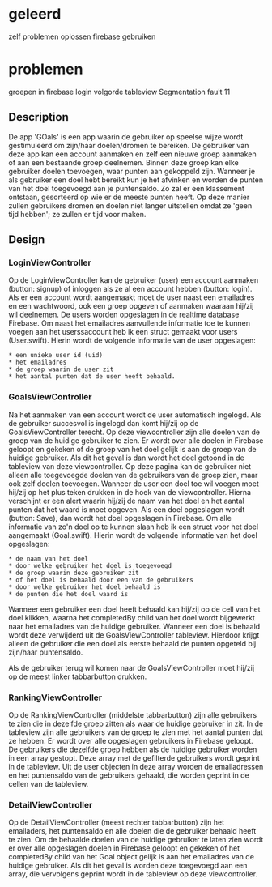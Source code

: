 # geleerd
zelf problemen oplossen 
firebase gebruiken 

# problemen
groepen in firebase 
login
volgorde tableview
Segmentation fault 11


## Description

De app 'GOals' is een app waarin de gebruiker op speelse wijze wordt gestimuleerd om zijn/haar doelen/dromen te bereiken. De gebruiker van deze app kan een account aanmaken en zelf een nieuwe groep aanmaken of aan een bestaande groep deelnemen. Binnen deze groep kan elke gebruiker doelen toevoegen, waar punten aan gekoppeld zijn. Wanneer je als gebruiker een doel hebt bereikt kun je het afvinken en worden de punten van het doel toegevoegd aan je puntensaldo. Zo zal er een klassement ontstaan, gesorteerd op wie er de meeste punten heeft. Op deze manier zullen gebruikers dromen en doelen niet langer uitstellen omdat ze 'geen tijd hebben'; ze zullen er tijd voor maken. 

## Design

### LoginViewController
Op de LoginViewController kan de gebruiker (user) een account aanmaken (button: signup) of inloggen als ze al een account hebben (button: login). Als er een account wordt aangemaakt moet de user naast een emailadres en een wachtwoord, ook een groep opgeven of aanmaken waaraan hij/zij wil deelnemen. De users worden opgeslagen in de realtime database Firebase. Om naast het emailadres aanvullende informatie toe te kunnen voegen aan het userssaccount heb ik een struct gemaakt voor users (User.swift). Hierin wordt de volgende informatie van de user opgeslagen: 

    * een unieke user id (uid)
    * het emailadres
    * de groep waarin de user zit 
    * het aantal punten dat de user heeft behaald. 
    
### GoalsViewController
Na het aanmaken van een account wordt de user automatisch ingelogd. Als de gebruiker succesvol is ingelogd dan komt hij/zij op de GoalsViewController terecht. Op deze viewcontroller zijn alle doelen van de groep van de huidige gebruiker te zien. Er wordt over alle doelen in Firebase geloopt en gekeken of de groep van het doel gelijk is aan de groep van de huidige gebruiker. Als dit het geval is dan wordt het doel getoond in de tableview van deze viewcontroller. Op deze pagina kan de gebruiker niet alleen alle toegevoegde doelen van de gebruikers van de groep zien, maar ook zelf doelen toevoegen. Wanneer de user een doel toe wil voegen moet hij/zij op het plus teken drukken in de hoek van de viewcontroller. Hierna verschijnt er een alert waarin hij/zij de naam van het doel en het aantal punten dat het waard is moet opgeven. Als een doel opgeslagen wordt (button: Save), dan wordt het doel opgeslagen in Firebase. Om alle informatie van zo'n doel op te kunnen slaan heb ik een struct voor het doel aangemaakt (Goal.swift). Hierin wordt de volgende informatie van het doel opgeslagen: 

    * de naam van het doel
    * door welke gebruiker het doel is toegevoegd
    * de groep waarin deze gebruiker zit 
    * of het doel is behaald door een van de gebruikers
    * door welke gebruiker het doel behaald is
    * de punten die het doel waard is 

Wanneer een gebruiker een doel heeft behaald kan hij/zij op de cell van het doel klikken, waarna het completedBy child van het doel wordt bijgewerkt naar het emailadres van de huidige gebruiker. Wanneer een doel is behaald wordt deze verwijderd uit de GoalsViewController tableview. Hierdoor krijgt alleen de gebruiker die een doel als eerste behaald de punten opgeteld bij zijn/haar puntensaldo. 

Als de gebruiker terug wil komen naar de GoalsViewController moet hij/zij op de meest linker tabbarbutton drukken. 

### RankingViewController
Op de RankingViewController (middelste tabbarbutton) zijn alle gebruikers te zien die in dezelfde groep zitten als waar de huidige gebruiker in zit. In de tableview zijn alle gebruikers van de groep te zien met het aantal punten dat ze hebben. Er wordt over alle opgeslagen gebruikers in Firebase geloopt. De gebruikers die dezelfde groep hebben als de huidige gebruiker worden in een array gestopt. Deze array met de gefilterde gebruikers wordt geprint in de tableview. Uit de user objecten in deze array worden de emailadressen en het puntensaldo van de gebruikers gehaald, die worden geprint in de cellen van de tableview.

### DetailViewController
Op de DetailViewController (meest rechter tabbarbutton) zijn het emailaders, het puntensaldo en alle doelen die de gebruiker behaald heeft te zien. Om de behaalde doelen van de huidige gebruiker te laten zien wordt er over alle opgeslagen doelen in Firebase geloopt en gekeken of het completedBy child van het Goal object gelijk is aan het emailadres van de huidige gebruiker. Als dit het geval is worden deze toegevoegd aan een array, die vervolgens geprint wordt in de tableview op deze viewcontroller. 


    
